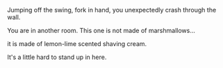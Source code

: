 Jumping off the swing, fork in hand, you unexpectedly crash through the wall.

You are in another room. This one is not made of marshmallows... 

it is made of lemon-lime scented shaving cream. 

It's a little hard to stand up in here.